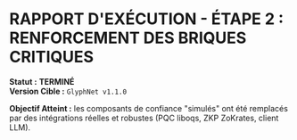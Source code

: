 # RAPPORT D'EXÉCUTION - ÉTAPE 2 : RENFORCEMENT DES BRIQUES CRITIQUES

**Statut :** **TERMINÉ**  
**Version Cible :** `GlyphNet v1.1.0`

**Objectif Atteint :** les composants de confiance "simulés" ont été remplacés par des intégrations réelles et robustes (PQC liboqs, ZKP ZoKrates, client LLM).